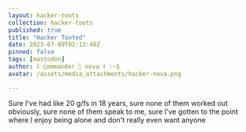 ```yaml
---
layout: hacker-toots
collection: hacker-toots
published: true
title: "Hacker Tooted"
date: 2023-07-09T02:13:48Z
pinned: false
tags: [mastodon]
author: ⸸ commander ░ nova ⸸ :~$
avatar: /assets/media_attachments/hacker-nova.png

---
```


<p>Sure I&#39;ve had like 20 g/fs in 18 years, sure none of them worked out obviously, sure none of them speak to me, sure I&#39;ve gotten to the point where I enjoy being alone and don&#39;t really even want anyone</p>


